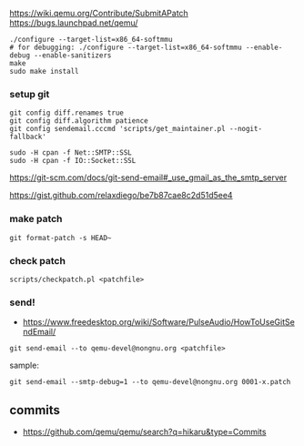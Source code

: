 https://wiki.qemu.org/Contribute/SubmitAPatch
https://bugs.launchpad.net/qemu/

```
./configure --target-list=x86_64-softmmu
# for debugging: ./configure --target-list=x86_64-softmmu --enable-debug --enable-sanitizers
make
sudo make install
```

### setup git
```
git config diff.renames true
git config diff.algorithm patience
git config sendemail.cccmd 'scripts/get_maintainer.pl --nogit-fallback'

sudo -H cpan -f Net::SMTP::SSL
sudo -H cpan -f IO::Socket::SSL
```

https://git-scm.com/docs/git-send-email#_use_gmail_as_the_smtp_server

https://gist.github.com/relaxdiego/be7b87cae8c2d51d5ee4

### make patch
```
git format-patch -s HEAD~
```

### check patch
```
scripts/checkpatch.pl <patchfile>
```

### send!
- https://www.freedesktop.org/wiki/Software/PulseAudio/HowToUseGitSendEmail/
```
git send-email --to qemu-devel@nongnu.org <patchfile>
```

sample:
```
git send-email --smtp-debug=1 --to qemu-devel@nongnu.org 0001-x.patch
```

## commits

- https://github.com/qemu/qemu/search?q=hikaru&type=Commits

